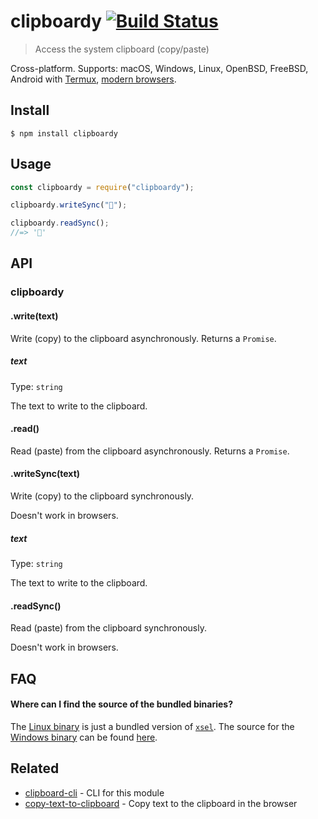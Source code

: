 # clipboardy [![Build Status](https://travis-ci.org/sindresorhus/clipboardy.svg?branch=master)](https://travis-ci.org/sindresorhus/clipboardy)

> Access the system clipboard (copy/paste)

Cross-platform. Supports: macOS, Windows, Linux, OpenBSD, FreeBSD, Android with [Termux](https://termux.com/), [modern browsers](https://developer.mozilla.org/en-US/docs/Web/API/Clipboard_API#Browser_compatibility).

## Install

```
$ npm install clipboardy
```

## Usage

```js
const clipboardy = require("clipboardy");

clipboardy.writeSync("🦄");

clipboardy.readSync();
//=> '🦄'
```

## API

### clipboardy

#### .write(text)

Write (copy) to the clipboard asynchronously. Returns a `Promise`.

##### text

Type: `string`

The text to write to the clipboard.

#### .read()

Read (paste) from the clipboard asynchronously. Returns a `Promise`.

#### .writeSync(text)

Write (copy) to the clipboard synchronously.

Doesn't work in browsers.

##### text

Type: `string`

The text to write to the clipboard.

#### .readSync()

Read (paste) from the clipboard synchronously.

Doesn't work in browsers.

## FAQ

#### Where can I find the source of the bundled binaries?

The [Linux binary](https://github.com/sindresorhus/clipboardy/blob/master/fallbacks/linux/xsel) is just a bundled version of [`xsel`](https://linux.die.net/man/1/xsel). The source for the [Windows binary](https://github.com/sindresorhus/clipboardy/blob/master/fallbacks/windows/clipboard_x86_64.exe) can be found [here](https://github.com/sindresorhus/win-clipboard).

## Related

- [clipboard-cli](https://github.com/sindresorhus/clipboard-cli) - CLI for this module
- [copy-text-to-clipboard](https://github.com/sindresorhus/copy-text-to-clipboard) - Copy text to the clipboard in the browser
